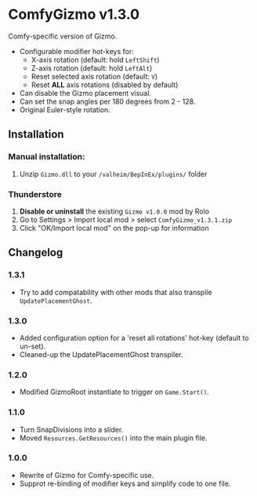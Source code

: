 # ComfyGizmo v1.3.0

Comfy-specific version of Gizmo.

  * Configurable modifier hot-keys for:
    * X-axis rotation (default: hold `LeftShift`)
    * Z-axis rotation (default: hold `LeftAlt`)
    * Reset selected axis rotation (default: `V`)
    * Reset **ALL** axis rotations (disabled by default)
  * Can disable the Gizmo placement visual.
  * Can set the snap angles per 180 degrees from 2 - 128.
  * Original Euler-style rotation.
 
## Installation

### Manual installation:

  1. Unzip `Gizmo.dll` to your `/valheim/BepInEx/plugins/` folder

### Thunderstore

  1. **Disable or uninstall** the existing `Gizmo v1.0.0` mod by Rolo
  2. Go to Settings > Import local mod > select `ComfyGizmo_v1.3.1.zip`
  3. Click "OK/Import local mod" on the pop-up for information
  
## Changelog

### 1.3.1

  * Try to add compatability with other mods that also transpile `UpdatePlacementGhost`.

### 1.3.0

  * Added configuration option for a 'reset all rotations' hot-key (default to un-set).
  * Cleaned-up the UpdatePlacementGhost transpiler.

### 1.2.0

  * Modified GizmoRoot instantiate to trigger on `Game.Start()`.

### 1.1.0

  * Turn SnapDivisions into a slider.
  * Moved `Resources.GetResources()` into the main plugin file.

### 1.0.0

  * Rewrite of Gizmo for Comfy-specific use.
  * Supprot re-binding of modifier keys and simplify code to one file.
